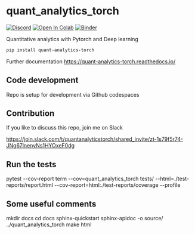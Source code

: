 # quant_analytics_torch

[![Discord](https://img.shields.io/discord/1038839012602941528.svg?color=7289da&&logo=discord)](https://discord.gg/U2VReK4m)
[![Open In Colab](https://colab.research.google.com/assets/colab-badge.svg)](https://colab.research.google.com/github/QuantAnalyticsTorch/quant_analytics_torch/blob/main/docs/source/examples/SSVICalibration.ipynb)
[![Binder](https://mybinder.org/badge_logo.svg)](https://mybinder.org/v2/gh/QuantAnalyticsTorch/quant_analytics_torch.git/main?urlpath=lab%2Ftree%2Fdocs%2Fsource%2Fexamples)

Quantitative analytics with Pytorch and Deep learning

```bash
pip install quant-analytics-torch
```

Further documentation https://quant-analytics-torch.readthedocs.io/

## Code development

Repo is setup for development via Github codespaces

## Contribution

If you like to discuss this repo, join me on Slack

https://join.slack.com/t/quantanalyticstorch/shared_invite/zt-1s79f5r74-JNg67lnenyNs1HYOxeF0dg

## Run the tests

pytest --cov-report term --cov=quant_analytics_torch tests/ --html=./test-reports/report.html --cov-report=html:./test-reports/coverage --profile

## Some useful comments

mkdir docs
cd docs
sphinx-quickstart
sphinx-apidoc -o source/ ../quant_analytics_torch
make html

